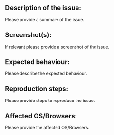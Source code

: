 <h2>Description of the issue:</h2>
Please provide a summary of the issue.

<h2>Screenshot(s):</h2>
If relevant please provide a screenshot of the issue.

<h2>Expected behaviour:</h2>
Please describe the expected behaviour. 

<h2>Reproduction steps:</h2>
Please provide steps to reproduce the issue.

<h2>Affected OS/Browsers:</h2>
Please provide the affected OS/Browsers. 
